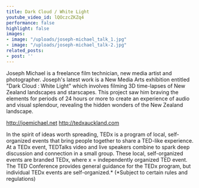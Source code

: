 ```yaml
---
title: Dark Cloud / White Light
youtube_video_id: lQOczcZKZq4
performance: false
highlight: false
images:
- image: "/uploads/joseph-michael_talk_1.jpg"
- image: "/uploads/joseph-michael_talk-2.jpg"
related_posts:
- post: ''
---
```


Joseph Michael is a freelance film technician, new media artist and photographer. Joseph's latest work is a New Media Arts exhibition entitled "Dark Cloud : White Light" which involves filming 3D time-lapses of New Zealand landscapes and starscapes. This project saw him braving the elements for periods of 24 hours or more to create an experience of audio and visual splendour, revealing the hidden wonders of the New Zealand landscape.

http://joemichael.net
http://tedxauckland.com

In the spirit of ideas worth spreading, TEDx is a program of local, self-organized events that bring people together to share a TED-like experience. At a TEDx event, TEDTalks video and live speakers combine to spark deep discussion and connection in a small group. These local, self-organized events are branded TEDx, where x = independently organized TED event. The TED Conference provides general guidance for the TEDx program, but individual TEDx events are self-organized.* (*Subject to certain rules and regulations)
